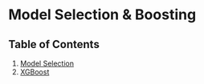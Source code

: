 # Model Selection & Boosting

## Table of Contents

1. [Model Selection](1_Model_Selection)
2. [XGBoost](2_XGBoost)